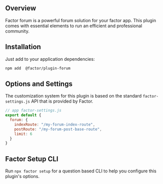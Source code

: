 ## Overview

Factor forum is a powerful forum solution for your factor app. This plugin comes with essential elements to run an efficient and professional community.

## Installation

Just add to your application dependencies:

```bash
npm add  @factor/plugin-forum
```

## Options and Settings

The customization system for this plugin is based on the standard `factor-settings.js` API that is provided by Factor.

```js
// app factor-settings.js
export default {
  forum: {
    indexRoute: "/my-forum-index-route",
    postRoute: "/my-forum-post-base-route",
    limit: 6
  }
}
```

## Factor Setup CLI

Run `npx factor setup` for a question based CLI to help you configure this plugin's options.
